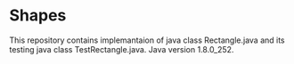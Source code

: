 # Shapes
This repository contains implemantaion of java class Rectangle.java and its testing java class TestRectangle.java.
Java version 1.8.0_252.
